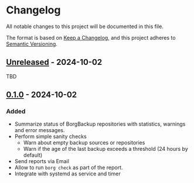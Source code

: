 <!-- SPDX-FileCopyrightText: 2024 Philipp Micheel <bbx0+borgreport@bitdevs.de> -->
<!-- SPDX-License-Identifier: CC-BY-SA-4.0 -->
<!-- markdownlint-configure-file {"MD024": { "siblings_only": true } } -->
# Changelog

All notable changes to this project will be documented in this file.

The format is based on [Keep a Changelog](https://keepachangelog.com/en/1.1.0/),
and this project adheres to [Semantic Versioning](https://semver.org/spec/v2.0.0.html).

## [Unreleased](https://github.com/bbx0/borgreport/commits/main/) - 2024-10-02

TBD

## [0.1.0](https://github.com/bbx0/borgreport/releases/tag/v0.1.0) - 2024-10-02

### Added

- Summarize status of BorgBackup repositories with statistics, warnings and error messages.
- Perform simple sanity checks
  - Warn about empty backup sources or repositories
  - Warn if the age of the last backup exceeds a threshold (24 hours by default)
- Send reports via Email
- Allow to run `borg check` as part of the report.
- Integrate with systemd as service and timer
